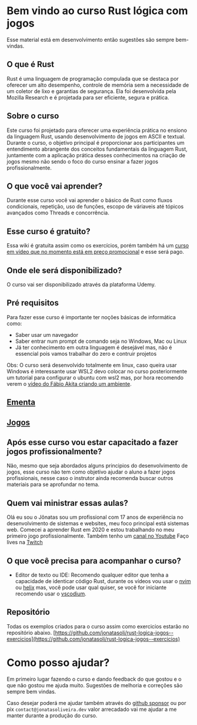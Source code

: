 # Bem vindo ao curso Rust lógica com jogos

Esse material está em desenvolvimento então sugestões são sempre bem-vindas.

## O que é Rust
Rust é uma linguagem de programação compulada que se destaca por oferecer um alto desempenho, controle de memória sem a necessidade de um coletor de lixo e garantias de segurança. Ela foi desenvolvida pela Mozilla Research e é projetada para ser eficiente, segura e prática.

## Sobre o curso
Este curso foi projetado para oferecer uma experiência prática no ensiono da linguagem Rust, usando desenvolvimento de jogos em ASCII e textual. Durante o curso, o objetivo principal é proporcionar aos participantes um entendimento abrangente dos conceitos fundamentais da linguagem Rust, juntamente com a aplicação prática desses conhecimentos na criação de jogos mesmo não sendo o foco do curso ensinar a fazer jogos profissionalmente.

## O que você vai aprender?
Durante esse curso você vai aprender o básico de Rust como fluxos condicionais, repetição, uso de funções, escopo de váriaveis até tópicos avançados como Threads e concorrência.


## Esse curso é gratuito?
Essa wiki é gratuita assim como os exercícios, porém também há um [curso em vídeo que no momento está em preço promocional](https://www.udemy.com/course/rust-da-logica-aos-jogos/?couponCode=06B9685422839914F1F5) e esse será pago.

## Onde ele será disponibilizado?
O curso vai ser disponibilizado através da plataforma Udemy.


## Pré requisitos
Para fazer esse curso é importante ter noções básicas de informática como:
- Saber usar um navegador
- Saber entrar num prompt de comando seja no Windows, Mac ou Linux
- Já ter conhecimento em outra linguagem é desejável mas, não é essencial pois vamos trabalhar do zero e contruir projetos

Obs: O curso será desenvolvido totalmente em linux, caso queira usar Windows é interessante usar WSL2 devo colocar no curso posteriormente um tutorial para configurar o ubuntu com wsl2 mas, por hora recomendo verem o [vídeo do Fábio Akita criando um ambiente](https://www.youtube.com/watch?v=sjrW74Hx5Po).

## [Ementa](./INDICE.md)
## [Jogos](./Jogos.md)

## Após esse curso vou estar capacitado a fazer jogos profissionalmente?
Não, mesmo que seja abordados alguns principios do desenvolvimento de jogos, esse curso não tem como objetivo ajudar o aluno a fazer jogos profissionais, nesse caso o instrutor
ainda recomenda buscar outros materiais para se aprofundar no tema.

## Quem vai ministrar essas aulas?
Olá eu sou o Jônatas sou um profissional com 17 anos de experiência no desenvolvimento de sistemas e websites, meu foco principal está sistemas web. Comecei a aprender Rust em 2020 e estou trabalhando no meu primeiro jogo profissionalmente.
Também tenho um [canal no Youtube](https://www.youtube.com/@devjonatas)
Faço lives na [Twitch](https://www.twitch.tv/devjonatas)

## O que você precisa para acompanhar o curso?

- Editor de texto ou IDE: Recomendo qualquer editor que tenha a capacidade de identicar código Rust, durante os vídeos vou usar o [nvim](https://neovim.io/) ou [helix](https://helix-editor.com/) mas, você pode usar qual quiser, se você for iniciante recomendo usar o [vscodium](https://vscodium.com/).

## Repositório
Todas os exemplos criados para o curso assim como exercicíos estarão no repositório abaixo.
[https://github.com/jonatasoli/rust-logica-jogos--exercicios](https://github.com/jonatasoli/rust-logica-jogos--exercicios)

# Como posso ajudar?
Em primeiro lugar fazendo o curso e dando feedback do que gostou e o que não gostou me ajuda muito. Sugestões de melhoria e correções são sempre bem vindas.

Caso desejar poderá me ajudar também através do [github sponsor](https://github.com/sponsors/jonatasoli) ou por pix `contact@jonatasoliveira.dev` valor arrecadado vai me ajudar a me manter durante a produção do curso.
